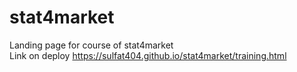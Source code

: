 # stat4market
Landing page for course of stat4market  
Link on deploy https://sulfat404.github.io/stat4market/training.html
